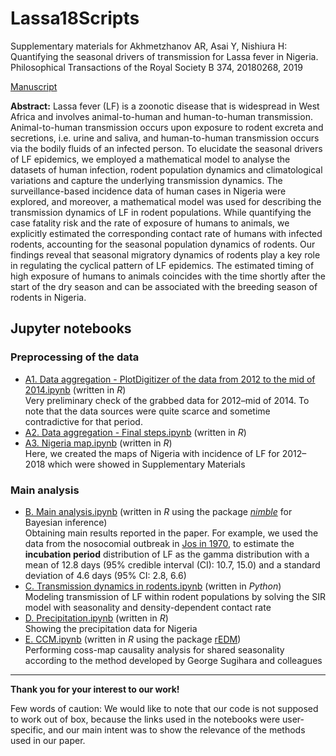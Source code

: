 # Lassa18Scripts

Supplementary materials for Akhmetzhanov AR, Asai Y, Nishiura H: Quantifying the seasonal drivers of transmission for Lassa fever in Nigeria. Philosophical Transactions of the Royal Society B 374, 20180268, 2019

[Manuscript](http://dx.doi.org/10.1098/rstb.2018.0268)

**Abstract:** Lassa fever (LF) is a zoonotic disease that is widespread in West Africa and involves animal-to-human and human-to-human transmission. Animal-to-human transmission occurs upon exposure to rodent excreta and secretions, i.e. urine and saliva, and human-to-human transmission occurs via the bodily fluids of an infected person. To elucidate the seasonal drivers of LF epidemics, we employed a mathematical model to analyse the datasets of human infection, rodent population dynamics and climatological variations and capture the underlying transmission dynamics. The surveillance-based incidence data of human cases in Nigeria were explored, and moreover, a mathematical model was used for describing the transmission dynamics of LF in rodent populations. While quantifying the case fatality risk and the rate of exposure of humans to animals, we explicitly estimated the corresponding contact rate of humans with infected rodents, accounting for the seasonal population dynamics of rodents. Our findings reveal that seasonal migratory dynamics of rodents play a key role in regulating the cyclical pattern of LF epidemics. The estimated timing of high exposure of humans to animals coincides with the time shortly after the start of the dry season and can be associated with the breeding season of rodents in Nigeria.

## Jupyter notebooks

### Preprocessing of the data
* [A1. Data aggregation - PlotDigitizer of the data from 2012 to the mid of 2014.ipynb](https://nbviewer.jupyter.org/github/aakhmetz/Lassa2018Scripts/blob/master/scripts/A1.%20Data%20aggregation%20-%20PlotDigitizer%20of%20the%20data%20from%202012%20to%20the%20mid%20of%202014.ipynb) (written in *R*)</br>Very preliminary check of the grabbed data for 2012–mid of 2014. To note that the data sources were quite scarce and sometime contradictive for that period. 
* [A2. Data aggregation - Final steps.ipynb](https://nbviewer.jupyter.org/github/aakhmetz/Lassa2018Scripts/blob/master/scripts/A2.%20Data%20aggregation%20-%20Final%20steps.ipynb) (written in *R*)
* [A3. Nigeria map.ipynb](https://nbviewer.jupyter.org/github/aakhmetz/Lassa2018Scripts/blob/master/scripts/A3.%20Nigeria%20map.ipynb) (written in *R*)</br>Here, we created the maps of Nigeria with incidence of LF for 2012–2018 which were showed in Supplementary Materials 

### Main analysis
* [B. Main analysis.ipynb](https://nbviewer.jupyter.org/github/aakhmetz/Lassa2018Scripts/blob/master/scripts/B.%20Main%20analysis.ipynb) (written in *R* using the package [*nimble*](https://r-nimble.org/) for Bayesian inference)</br>
Obtaining main results reported in the paper. For example, we used the data from the nosocomial outbreak in [Jos in 1970](http://dx.doi.org/10.1016/0035-9203(72)90271-4), to estimate the **incubation period** distribution of LF as the gamma distribution with a mean of 12.8 days (95% credible interval (CI): 10.7, 15.0) and a standard deviation of 4.6 days (95% CI: 2.8, 6.6)
* [C. Transmission dynamics in rodents.ipynb](https://nbviewer.jupyter.org/github/aakhmetz/Lassa2018Scripts/blob/master/scripts/C.%20Transmission%20dynamics%20in%20rodents.ipynb) (written in *Python*)</br>Modeling transmission of LF within rodent populations by solving the SIR model with seasonality and density-dependent contact rate
* [D. Precipitation.ipynb](https://nbviewer.jupyter.org/github/aakhmetz/Lassa2018Scripts/blob/master/scripts/D.%20Precipitation.ipynb) (written in *R*)</br>Showing the precipitation data for Nigeria
* [E. CCM.ipynb](https://nbviewer.jupyter.org/github/aakhmetz/Lassa2018Scripts/blob/master/scripts/E.%20CCM.ipynb) (written in *R* using the package [rEDM](https://ha0ye.github.io/rEDM/articles/rEDM.html))</br>Performing coss-map causality analysis for shared seasonality according to the method developed by George Sugihara and colleagues

---------
**Thank you for your interest to our work!** 

Few words of caution: We would like to note that our code is not supposed to work out of box, because the links used in the notebooks were user-specific, and our main intent was to show the relevance of the methods used in our paper.
